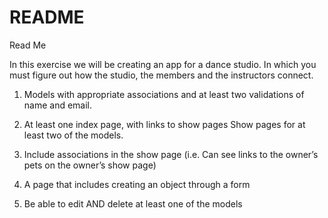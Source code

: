 # README

Read Me

In this exercise we will be creating an app for a dance studio. In which you must figure out how the studio, the members and the instructors connect.

1. Models with appropriate associations and at least two validations of name and email.

2. At least one index page, with links to show pages Show pages for at least two of the models.

3. Include associations in the show page (i.e. Can see links to the owner’s pets on the owner’s show page)
4. A page that includes creating an object through a form

5. Be able to edit AND delete at least one of the models
